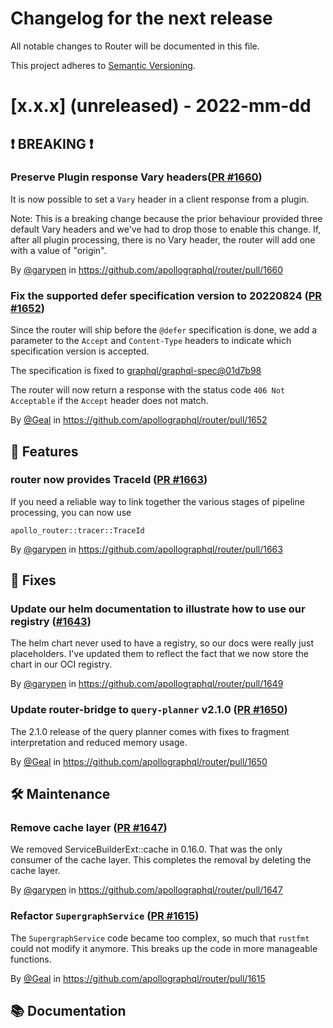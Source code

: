 # Changelog for the next release

All notable changes to Router will be documented in this file.

This project adheres to [Semantic Versioning](https://semver.org/spec/v2.0.0.html).

<!-- <THIS IS AN EXAMPLE, DO NOT REMOVE>

# [x.x.x] (unreleased) - 2022-mm-dd
> Important: X breaking changes below, indicated by **❗ BREAKING ❗**
## ❗ BREAKING ❗
## 🚀 Features
## 🐛 Fixes
## 🛠 Maintenance
## 📚 Documentation

## Example section entry format

### Headline ([Issue #ISSUE_NUMBER](https://github.com/apollographql/router/issues/ISSUE_NUMBER))

Description! And a link to a [reference](http://url)

By [@USERNAME](https://github.com/USERNAME) in https://github.com/apollographql/router/pull/PULL_NUMBER
-->

# [x.x.x] (unreleased) - 2022-mm-dd

## ❗ BREAKING ❗

### Preserve Plugin response Vary headers([PR #1660](https://github.com/apollographql/router/issues/1297))

It is now possible to set a `Vary` header in a client response from a plugin.

Note: This is a breaking change because the prior behaviour provided three default Vary headers and we've had to drop those to enable this change. If, after all plugin processing, there is no Vary header, the router will add one with a value of "origin".

By [@garypen](https://github.com/garypen) in https://github.com/apollographql/router/pull/1660

### Fix the supported defer specification version to 20220824 ([PR #1652](https://github.com/apollographql/router/issues/1652))

Since the router will ship before the `@defer` specification is done, we
add a parameter to the `Accept` and `Content-Type` headers to indicate
which specification version is accepted.

The specification is fixed to [graphql/graphql-spec@01d7b98](https://github.com/graphql/graphql-spec/commit/01d7b98f04810c9a9db4c0e53d3c4d54dbf10b82)

The router will now return a response with the status code `406 Not Acceptable` if the `Accept` header does not match.

By [@Geal](https://github.com/Geal) in https://github.com/apollographql/router/pull/1652

## 🚀 Features

### router now provides TraceId ([PR #1663](https://github.com/apollographql/router/issues/1536))

If you need a reliable way to link together the various stages of pipeline processing, you can now use

```
apollo_router::tracer::TraceId
```

By [@garypen](https://github.com/garypen) in https://github.com/apollographql/router/pull/1663

## 🐛 Fixes

### Update our helm documentation to illustrate how to use our registry ([#1643](https://github.com/apollographql/router/issues/1643))

The helm chart never used to have a registry, so our docs were really just placeholders. I've updated them to reflect the fact that we now store the chart in our OCI registry.

By [@garypen](https://github.com/garypen) in https://github.com/apollographql/router/pull/1649

### Update router-bridge to `query-planner` v2.1.0 ([PR #1650](https://github.com/apollographql/router/pull/1650))

The 2.1.0 release of the query planner comes with fixes to fragment interpretation and reduced memory usage.

By [@Geal](https://github.com/Geal) in https://github.com/apollographql/router/pull/1650

## 🛠 Maintenance

### Remove cache layer ([PR #1647](https://github.com/apollographql/router/pull/1647))

We removed ServiceBuilderExt::cache in 0.16.0. That was the only consumer of
the cache layer. This completes the removal by deleting the cache layer.

By [@garypen](https://github.com/garypen) in https://github.com/apollographql/router/pull/1647

### Refactor `SupergraphService` ([PR #1615](https://github.com/apollographql/router/issues/1615))

The `SupergraphService` code became too complex, so much that `rustfmt` could not modify it anymore.
This breaks up the code in more manageable functions.

By [@Geal](https://github.com/Geal) in https://github.com/apollographql/router/pull/1615


## 📚 Documentation
